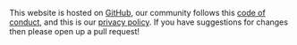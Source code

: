 This website is hosted on [GitHub](https://github.com/unitaryfoundation/unitary-fund), our community follows this [code of conduct](https://github.com/unitaryfoundation/unitary-fund/blob/master/CODE_OF_CONDUCT.md), and this is our [privacy policy](https://www.iubenda.com/privacy-policy/81670322). If you have suggestions for changes then please open up a pull request!
